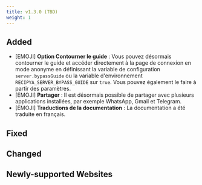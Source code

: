 ```yaml
---
title: v1.3.0 (TBD)
weight: 1
---
```


## Added

- [EMOJI] **Option Contourner le guide** : Vous pouvez désormais contourner le guide et accéder directement à la page de connexion en mode anonyme en définissant la variable de configuration `server.bypassGuide` ou la variable d'environnement `RECIPYA_SERVER_BYPASS_GUIDE` sur `true`. Vous pouvez également le faire à partir des paramètres.
- [EMOJI] **Partager** : Il est désormais possible de partager avec plusieurs applications installées, par exemple WhatsApp, Gmail et Telegram.
- [EMOJI] **Traductions de la documentation** : La documentation a été traduite en français.

## Fixed

## Changed

## Newly-supported Websites

